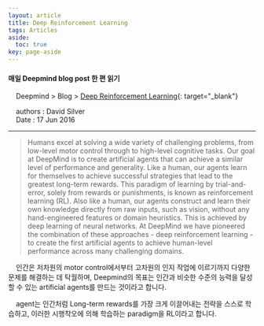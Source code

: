 ```yaml
---
layout: article
title: Deep Reinforcement Learning
tags: Articles
aside:
  toc: true
key: page-aside
---
```


#### 매일 Deepmind blog post 한 편 읽기

&nbsp;&nbsp;&nbsp;&nbsp;Deepmind > Blog > [Deep Reinforcement Learning](https://deepmind.com/blog/article/deep-reinforcement-learning){: target="_blank"}

&nbsp;&nbsp;&nbsp;&nbsp;authors : David Silver
<br/>
&nbsp;&nbsp;&nbsp;&nbsp;Date : 17 Jun 2016

---

>Humans excel at solving a wide variety of challenging problems, from low-level motor control through to high-level cognitive tasks. Our goal at DeepMind is to create artificial agents that can achieve a similar level of performance and generality. Like a human, our agents learn for themselves to achieve successful strategies that lead to the greatest long-term rewards. This paradigm of learning by trial-and-error, solely from rewards or punishments, is known as reinforcement learning (RL). Also like a human, our agents construct and learn their own knowledge directly from raw inputs, such as vision, without any hand-engineered features or domain heuristics. This is achieved by deep learning of neural networks. At DeepMind we have pioneered the combination of these approaches - deep reinforcement learning - to create the first artificial agents to achieve human-level performance across many challenging domains.

&nbsp;&nbsp;&nbsp;&nbsp;인간은 저차원의 motor control에서부터 고차원의 인지 작업에 이르기까지 다양한 문제를 해결하는 데 탁월하며, Deepmind의 목표는 인간과 비슷한 수준의 능력을 달성할 수 있는 artificial agents를 만드는 것이라고 합니다.
<br/>

&nbsp;&nbsp;&nbsp;&nbsp;agent는 인간처럼 Long-term rewards를 가장 크게 이끌어내는 전략을 스스로 학습하고, 이러한 시행착오에 의해 학습하는 paradigm을 RL이라고 합니다.

<br/>
